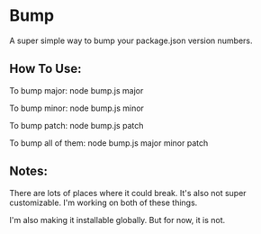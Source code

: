 # Bump
A super simple way to bump your package.json version numbers.

## How To Use:

To bump major:
	node bump.js major

To bump minor:
	node bump.js minor

To bump patch:
	node bump.js patch

To bump all of them:
	node bump.js major minor patch

## Notes:
There are lots of places where it could break. It's also not super customizable. I'm working on both of these things.

I'm also making it installable globally. But for now, it is not.